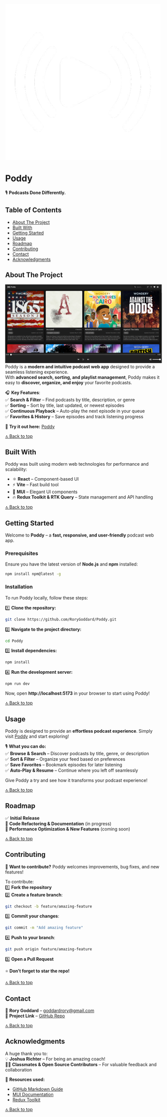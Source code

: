 [![Poddy link](https://github.com/RoryGoddard/RORGOD625_FTO2405_GroupA1_Rory-Goddard_DJS11/blob/main/public/poddy_logo_darkmode.png)](https://poddy.netlify.app)
# **Poddy**  
🎙️ **Podcasts Done Differently.**  

## **Table of Contents**  
- [About The Project](#about-the-project)  
- [Built With](#built-with)  
- [Getting Started](#getting-started)  
- [Usage](#usage)  
- [Roadmap](#roadmap)  
- [Contributing](#contributing)  
- [Contact](#contact)  
- [Acknowledgments](#acknowledgments)  

## **About The Project**  
![Screenshot of Poddy](https://github.com/RoryGoddard/RORGOD625_FTO2405_GroupA1_Rory-Goddard_DJS11/blob/main/src/assets/Screenshot.png)
Poddy is a **modern and intuitive podcast web app** designed to provide a seamless listening experience.  
With **advanced search, sorting, and playlist management**, Poddy makes it easy to **discover, organize, and enjoy** your favorite podcasts.  

🎧 **Key Features**:  
✅ **Search & Filter** – Find podcasts by title, description, or genre  
✅ **Sorting** – Sort by title, last updated, or newest episodes  
✅ **Continuous Playback** – Auto-play the next episode in your queue  
✅ **Favorites & History** – Save episodes and track listening progress  

🚀 **Try it out here:** [Poddy](#)  

[🔝 Back to top](#table-of-contents)  

## **Built With**  
Poddy was built using modern web technologies for performance and scalability:  
- ⚛️ **React** – Component-based UI  
- ⚡ **Vite** – Fast build tool  
- 🎨 **MUI** – Elegant UI components  
- 🔥 **Redux Toolkit & RTK Query** – State management and API handling  

[🔝 Back to top](#table-of-contents)  

## **Getting Started**  

Welcome to **Poddy** – a **fast, responsive, and user-friendly** podcast web app.  

### **Prerequisites**  
Ensure you have the latest version of **Node.js** and **npm** installed:  
```sh
npm install npm@latest -g
```  

### **Installation**  
To run Poddy locally, follow these steps:  

1️⃣ **Clone the repository:**  
```sh
git clone https://github.com/RoryGoddard/Poddy.git
```  
2️⃣ **Navigate to the project directory:**  
```sh
cd Poddy
```  
3️⃣ **Install dependencies:**  
```sh
npm install
```  
4️⃣ **Run the development server:**  
```sh
npm run dev
```  

Now, open **http://localhost:5173** in your browser to start using Poddy!  

[🔝 Back to top](#table-of-contents)  

## **Usage**  

Poddy is designed to provide an **effortless podcast experience**. Simply visit [Poddy](#) and start exploring!  

🎙️ **What you can do:**  
✅ **Browse & Search** – Discover podcasts by title, genre, or description  
✅ **Sort & Filter** – Organize your feed based on preferences  
✅ **Save Favorites** – Bookmark episodes for later listening  
✅ **Auto-Play & Resume** – Continue where you left off seamlessly  

Give Poddy a try and see how it transforms your podcast experience!  

[🔝 Back to top](#table-of-contents)  

## **Roadmap**  

✅ **Initial Release**  
📌 **Code Refactoring & Documentation** (in progress)  
🚀 **Performance Optimization & New Features** (coming soon)  

[🔝 Back to top](#table-of-contents)  

## **Contributing**  

🚀 **Want to contribute?** Poddy welcomes improvements, bug fixes, and new features!  

To contribute:  
1️⃣ **Fork the repository**  
2️⃣ **Create a feature branch**:  
   ```sh
   git checkout -b feature/amazing-feature
   ```  
3️⃣ **Commit your changes**:  
   ```sh
   git commit -m "Add amazing feature"
   ```  
4️⃣ **Push to your branch**:  
   ```sh
   git push origin feature/amazing-feature
   ```  
5️⃣ **Open a Pull Request**  

⭐ **Don’t forget to star the repo!**  

[🔝 Back to top](#table-of-contents)  

## **Contact**  

📩 **Rory Goddard** – goddardrory@gmail.com  
🔗 **Project Link** – [GitHub Repo](https://github.com/RoryGoddard/Poddy)  

[🔝 Back to top](#table-of-contents)  

## **Acknowledgments**  

A huge thank you to:  
💡 **Joshua Richter** – For being an amazing coach!  
👩‍💻 **Classmates & Open Source Contributors** – For valuable feedback and collaboration  

🚀 **Resources used:**  
- [GitHub Markdown Guide](https://www.markdownguide.org/)  
- [MUI Documentation](https://mui.com/)  
- [Redux Toolkit](https://redux-toolkit.js.org/)  

[🔝 Back to top](#table-of-contents)
